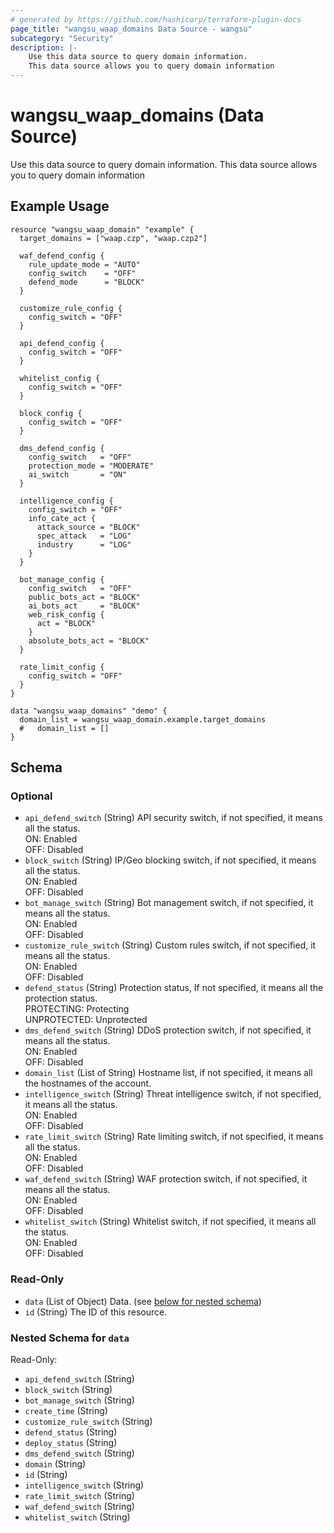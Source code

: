 ```yaml
---
# generated by https://github.com/hashicorp/terraform-plugin-docs
page_title: "wangsu_waap_domains Data Source - wangsu"
subcategory: "Security"
description: |-
    Use this data source to query domain information.
    This data source allows you to query domain information
---
```


# wangsu_waap_domains (Data Source)

Use this data source to query domain information. This data source allows you to query domain information



## Example Usage

```hcl
resource "wangsu_waap_domain" "example" {
  target_domains = ["waap.czp", "waap.czp2"]

  waf_defend_config {
    rule_update_mode = "AUTO"
    config_switch    = "OFF"
    defend_mode      = "BLOCK"
  }

  customize_rule_config {
    config_switch = "OFF"
  }

  api_defend_config {
    config_switch = "OFF"
  }

  whitelist_config {
    config_switch = "OFF"
  }

  block_config {
    config_switch = "OFF"
  }

  dms_defend_config {
    config_switch   = "OFF"
    protection_mode = "MODERATE"
    ai_switch       = "ON"
  }

  intelligence_config {
    config_switch = "OFF"
    info_cate_act {
      attack_source = "BLOCK"
      spec_attack   = "LOG"
      industry      = "LOG"
    }
  }

  bot_manage_config {
    config_switch   = "OFF"
    public_bots_act = "BLOCK"
    ai_bots_act     = "BLOCK"
    web_risk_config {
      act = "BLOCK"
    }
    absolute_bots_act = "BLOCK"
  }

  rate_limit_config {
    config_switch = "OFF"
  }
}

data "wangsu_waap_domains" "demo" {
  domain_list = wangsu_waap_domain.example.target_domains
  #   domain_list = []
}
```



<!-- schema generated by tfplugindocs -->
## Schema

### Optional

- `api_defend_switch` (String) API security switch, if not specified, it means all the status.<br/>ON: Enabled<br/>OFF: Disabled
- `block_switch` (String) IP/Geo blocking switch, if not specified, it means all the status.<br/>ON: Enabled<br/>OFF: Disabled
- `bot_manage_switch` (String) Bot management switch, if not specified, it means all the status.<br/>ON: Enabled<br/>OFF: Disabled
- `customize_rule_switch` (String) Custom rules switch, if not specified, it means all the status.<br/>ON: Enabled<br/>OFF: Disabled
- `defend_status` (String) Protection status, If not specified, it means all the protection status.<br/>PROTECTING: Protecting<br/>UNPROTECTED: Unprotected
- `dms_defend_switch` (String) DDoS protection switch, if not specified, it means all the status.<br/>ON: Enabled<br/>OFF: Disabled
- `domain_list` (List of String) Hostname list, if not specified, it means all the hostnames of the account.
- `intelligence_switch` (String) Threat intelligence switch, if not specified, it means all the status.<br/>ON: Enabled<br/>OFF: Disabled
- `rate_limit_switch` (String) Rate limiting switch, if not specified, it means all the status.<br/>ON: Enabled<br/>OFF: Disabled
- `waf_defend_switch` (String) WAF protection switch, if not specified, it means all the status.<br/>ON: Enabled<br/>OFF: Disabled
- `whitelist_switch` (String) Whitelist switch, if not specified, it means all the status.<br/>ON: Enabled<br/>OFF: Disabled

### Read-Only

- `data` (List of Object) Data. (see [below for nested schema](#nestedatt--data))
- `id` (String) The ID of this resource.

<a id="nestedatt--data"></a>
### Nested Schema for `data`

Read-Only:

- `api_defend_switch` (String)
- `block_switch` (String)
- `bot_manage_switch` (String)
- `create_time` (String)
- `customize_rule_switch` (String)
- `defend_status` (String)
- `deploy_status` (String)
- `dms_defend_switch` (String)
- `domain` (String)
- `id` (String)
- `intelligence_switch` (String)
- `rate_limit_switch` (String)
- `waf_defend_switch` (String)
- `whitelist_switch` (String)
